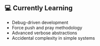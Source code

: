 ## 💻 Currently Learning
- Debug-driven development  
- Force push and pray methodology  
- Advanced verbose abstractions  
- Accidental complexity in simple systems  
